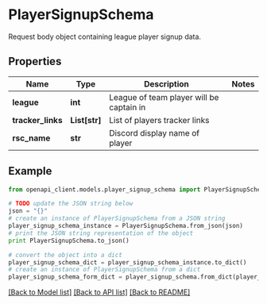 # PlayerSignupSchema

Request body object containing league player signup data.

## Properties
Name | Type | Description | Notes
------------ | ------------- | ------------- | -------------
**league** | **int** | League of team player will be captain in | 
**tracker_links** | **List[str]** | List of players tracker links | 
**rsc_name** | **str** | Discord display name of player | 

## Example

```python
from openapi_client.models.player_signup_schema import PlayerSignupSchema

# TODO update the JSON string below
json = "{}"
# create an instance of PlayerSignupSchema from a JSON string
player_signup_schema_instance = PlayerSignupSchema.from_json(json)
# print the JSON string representation of the object
print PlayerSignupSchema.to_json()

# convert the object into a dict
player_signup_schema_dict = player_signup_schema_instance.to_dict()
# create an instance of PlayerSignupSchema from a dict
player_signup_schema_form_dict = player_signup_schema.from_dict(player_signup_schema_dict)
```
[[Back to Model list]](../README.md#documentation-for-models) [[Back to API list]](../README.md#documentation-for-api-endpoints) [[Back to README]](../README.md)


